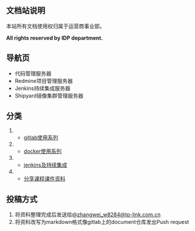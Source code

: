 ## 文档站说明

本站所有文档使用权归属于运营商事业部。

__All rights reserved by IDP department.__

## 导航页

* 代码管理服务器
* Redmine项目管理服务器
* Jenkins持续集成服务器
* Shipyard镜像集群管理服务器

## 分类

1. - [gitlab使用系列](/doc/#/gitlab/index)
2. - [docker使用系列](/doc/#/docker/index)
3. - [jenkins及持续集成](/doc/#/jenkins/index)
4. - [分享课程课件资料](/doc/#/share/index)

## 投稿方式

1. 将资料整理完成后发送给@zhangwei_w8284@tp-link.com.cn
2. 将资料改写为markdown格式像gitlab上的document仓库发出Push request